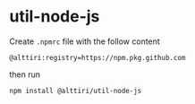 # util-node-js

Create `.npmrc` file with the follow content
```
@alttiri:registry=https://npm.pkg.github.com
```

then run

```bash
npm install @alttiri/util-node-js
```
